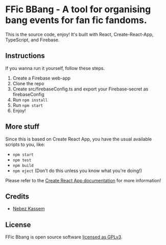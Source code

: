 # FFic BBang - A tool for organising bang events for fan fic fandoms.

This is the source code, enjoy! It's built with React, Create-React-App, TypeScript, and Firebase.

## Instructions

If you wanna run it yourself, follow these steps.

1. Create a Firebase web-app
2. Clone the repo
3. Create src/firebaseConfig.ts and export your Firebase-secret as firebaseConfig
4. Run `npm install`
5. Run `npm start`
6. Enjoy!

## More stuff

Since this is based on Create React App, you have the usual available scripts to you, like:

- `npm start`
- `npm test`
- `npm build`
- `npm eject` (Don't do this unless you know what you're doing!)

Please refer to the [Create React App documentation](https://facebook.github.io/create-react-app/docs/getting-started) for more information!

## Credits

- [Nebez Kassem](https://nabaxo.io)

## License

FFic Bbang is open source software [licensed as GPLv3](https://github.com/nabaxo/ffbb/blob/main/LICENSE).
